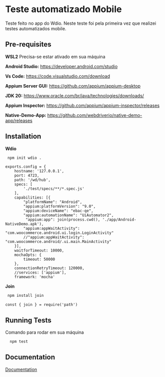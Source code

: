 
# Teste automatizado Mobile
Teste feito no app do Wdio. Neste teste foi pela primeira vez que realizei testes automatizados mobile.
 


## Pre-requisites

**WSL2** Precisa-se estar ativado em sua máquina

**Android Studio:** https://developer.android.com/studio 

**Vs Code:** https://code.visualstudio.com/download

**Appium Server GUI:** https://github.com/appium/appium-desktop 

**JDK 20:** https://www.oracle.com/br/java/technologies/downloads/

**Appium Inspector:** https://github.com/appium/appium-inspector/releases

**Native-Demo-App:** https://github.com/webdriverio/native-demo-app/releases






## Installation

**Wdio**

```bash
 npm init wdio .
```
````
exports.config = {
    hostname: '127.0.0.1',
    port: 4723,
    path: '/wd/hub',
    specs: [
        './test/specs/**/*.spec.js'
    ],
    capabilities: [{
        "platformName": "Android",
        "appium:platformVersion": "9.0",
        "appium:deviceName": "ebac-qe",
        "appium:automationName": "UiAutomator2",
         "appium:app": join(process.cwd(), './app/Android-NativeDemo.apk'),
        "appium:appWaitActivity": "com.woocommerce.android.ui.login.LoginActivity"
        //"appium:appWaitActivity": "com.woocommerce.android/.ui.main.MainActivity"
    }],
    waitforTimeout: 10000,
    mochaOpts: {
        timeout: 50000
    },
    connectionRetryTimeout: 120000,
    //services: ['appium'],
    framework: 'mocha'
````


**Join**
```bash
 npm install join
```

````
const { join } = require('path')
````


## Running Tests
Comando para rodar em sua máquina

```bash
  npm test
```


## Documentation

[Documentation](https://webdriver.io/docs/api/element)


